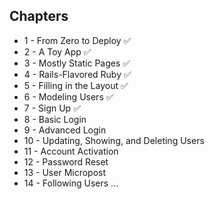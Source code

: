 ## Chapters

- 1 - From Zero to Deploy ✅
- 2 - A Toy App ✅
- 3 - Mostly Static Pages ✅
- 4 - Rails-Flavored Ruby ✅
- 5 - Filling in the Layout ✅
- 6 - Modeling Users ✅
- 7 - Sign Up ✅
- 8 - Basic Login
- 9 - Advanced Login
- 10 - Updating, Showing, and Deleting Users
- 11 - Account Activation
- 12 - Password Reset
- 13 - User Micropost
- 14 - Following Users ...
